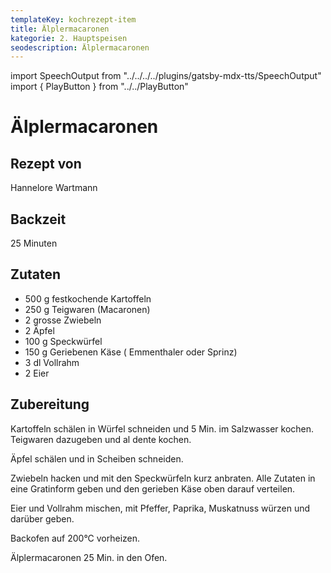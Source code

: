 ```yaml
---
templateKey: kochrezept-item
title: Älplermacaronen
kategorie: 2. Hauptspeisen
seodescription: Älplermacaronen
---
```

import SpeechOutput from "../../../../plugins/gatsby-mdx-tts/SpeechOutput"
import { PlayButton } from "../../PlayButton"

<SpeechOutput id="kochrezept-hannelore-wartmann-älplermacaronen" customPlayButton={PlayButton}>

# Älplermacaronen

## Rezept von
Hannelore Wartmann

## Backzeit
25 Minuten

## Zutaten
- 500 g festkochende Kartoffeln
- 250 g Teigwaren (Macaronen)
- 2 grosse Zwiebeln
- 2 Äpfel
- 100 g Speckwürfel
- 150 g Geriebenen Käse ( Emmenthaler oder Sprinz) 
- 3 dl Vollrahm 
- 2 Eier



## Zubereitung
Kartoffeln schälen in Würfel schneiden und 5 Min. im Salzwasser kochen.
Teigwaren dazugeben und al dente kochen.

Äpfel schälen und in Scheiben schneiden.

Zwiebeln hacken und mit den Speckwürfeln kurz anbraten. Alle Zutaten in eine Gratinform geben und den gerieben Käse oben darauf verteilen.

Eier und Vollrahm mischen, mit Pfeffer, Paprika, Muskatnuss würzen und darüber geben.

Backofen auf 200°C vorheizen.

Älplermacaronen 25 Min. in den Ofen.

</SpeechOutput>